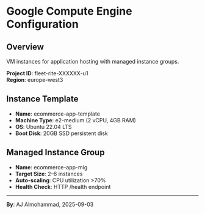 # Google Compute Engine Configuration

## Overview
VM instances for application hosting with managed instance groups.

**Project ID**: fleet-rite-XXXXXX-u1  
**Region**: europe-west3

## Instance Template
- **Name**: ecommerce-app-template
- **Machine Type**: e2-medium (2 vCPU, 4GB RAM)
- **OS**: Ubuntu 22.04 LTS
- **Boot Disk**: 20GB SSD persistent disk

## Managed Instance Group
- **Name**: ecommerce-app-mig
- **Target Size**: 2–6 instances
- **Auto-scaling**: CPU utilization >70%
- **Health Check**: HTTP /health endpoint

---
**By**: AJ Almohammad, 2025-09-03
